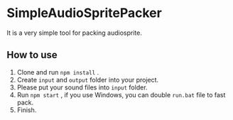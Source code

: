 # SimpleAudioSpritePacker

It is a very simple tool for packing audiosprite.

## How to use
1. Clone and run `npm install` .
2. Create `input` and `output` folder into your project.
3. Please put your sound files into `input` folder.
4. Run `npm start` , if you use Windows, you can double `run.bat` file to fast pack.
5. Finish.
